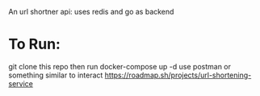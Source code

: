 An url shortner api:
uses redis and go as backend
# To Run:
git clone this repo
then run docker-compose up -d
use postman or something similar to interact
https://roadmap.sh/projects/url-shortening-service
